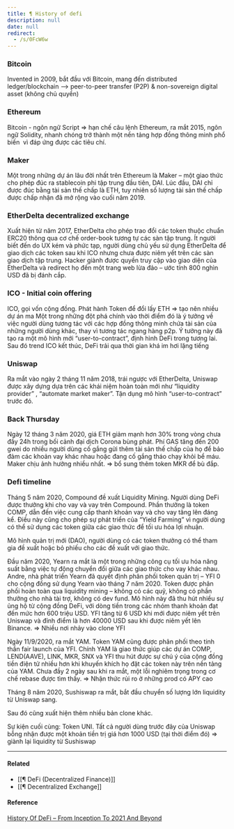 ```yaml
---
title: ¶ History of defi
description: null
date: null
redirect:
  - /s/0FcW6w
---
```


### Bitcoin

Invented in 2009, bắt đầu với Bitcoin, mang đến distributed ledger/blockchain --> peer-to-peer transfer (P2P) & non-sovereign digital asset (không chủ quyền)

### Ethereum

Bitcoin - ngôn ngữ Script => hạn chế câu lệnh Ethereum, ra mắt 2015, ngôn ngữ Solidity, nhanh chóng trở thành một nền tảng hợp đồng thông minh phổ biến  vì đáp ứng được các tiêu chí.

### Maker

Một trong những dự án lâu đời nhất trên Ethereum là Maker – một giao thức cho phép đúc ra stablecoin phi tập trung đầu tiên, DAI. Lúc đầu, DAI chỉ được đúc bằng tài sản thế chấp là ETH, tuy nhiên số lượng tài sản thế chấp được chấp nhận đã mở rộng vào cuối năm 2019.

### EtherDelta decentralized exchange

Xuất hiện từ năm 2017, EtherDelta cho phép trao đổi các token thuộc chuẩn ERC20 thông qua cơ chế order-book tương tự các sàn tập trung. Ít người biết đến do UX kém và phức tạp, người dùng chủ yếu sử dụng EtherDelta để giao dịch các token sau khi ICO nhưng chưa được niêm yết trên các sàn giao dịch tập trung. Hacker giành được quyền truy cập vào giao diện của EtherDelta và redirect họ đến một trang web lừa đảo – ước tính 800 nghìn USD đã bị đánh cắp.

### ICO - Initial coin offering

ICO, gọi vốn cộng đồng. Phát hành Token để đổi lấy ETH => tạo nên nhiều dự án ma Một trong những đột phá chính vào thời điểm đó là ý tưởng về việc người dùng tương tác với các hợp đồng thông minh chứa tài sản của những người dùng khác, thay vì tương tác ngang hàng p2p. Ý tưởng này đã tạo ra một mô hình mới “user-to-contract”, định hình DeFi trong tương lai. Sau đó trend ICO kết thúc, DeFi trải qua thời gian khá im hơi lặng tiếng

### Uniswap

Ra mắt vào ngày 2 tháng 11 năm 2018, trái ngược với EtherDelta, Uniswap được xây dựng dựa trên các khái niệm hoàn toàn mới như “liquidity provider” , “automate market maker”. Tận dụng mô hình “user-to-contract” trước đó.

### Back Thursday

Ngày 12 tháng 3 năm 2020, giá ETH giảm mạnh hơn 30% trong vòng chưa đầy 24h trong bối cảnh đại dịch Corona bùng phát. Phí GAS tăng đến 200 gwei do nhiều người dùng cố gắng gửi thêm tài sản thế chấp của họ để bảo đảm các khoản vay khác nhau hoặc đang cố gắng tháo chạy khỏi bể máu. Maker chịu ảnh hưởng nhiều nhất. => bổ sung thêm token MKR để bù đắp.

### Defi timeline

Tháng 5 năm 2020, Compound đề xuất Liquidity Mining. Người dùng DeFi được thưởng khi cho vay và vay trên Compound. Phần thưởng là token COMP, dẫn đến việc cung cấp thanh khoản vay và cho vay tăng lên đáng kể. Điều này cũng cho phép sự phát triển của “Yield Farming” vì người dùng có thể sử dụng các token giữa các giao thức để tối ưu hóa lợi nhuận.

Mô hình quản trị mới (DAO), người dùng có các token thưởng có thể tham gia đề xuất hoặc bỏ phiếu cho các đề xuất với giao thức.

Đầu năm 2020, Yearn ra mắt là một trong những công cụ tối ưu hóa năng suất bằng việc tự động chuyển đổi giữa các giao thức cho vay khác nhau. Andre, nhà phát triển Yearn đã quyết định phân phối token quản trị – YFI 0 cho cộng đồng sử dụng Yearn vào tháng 7 năm 2020. Token được phân phối hoàn toàn qua liquidity mining – không có các quỹ, không có phần thưởng cho nhà tài trợ, không có dev fund. Mô hình này đã thu hút nhiều sự ủng hộ từ cộng đồng DeFi, với dòng tiền trong các nhóm thanh khoản đạt đến mức hơn 600 triệu USD. YFI tăng từ 6 USD khi mới được niêm yết trên Uniswap và đỉnh điểm là hơn 40000 USD sau khi được niêm yết lên Binance. => Nhiều nơi nhảy vào clone YFI

Ngày 11/9/2020, ra mắt YAM. Token YAM cũng được phân phối theo tinh thần fair launch của YFI. Chính YAM là giao thức giúp các dự án COMP, LEND(AAVE), LINK, MKR, SNX và YFI thu hút được sự chú ý của cộng đồng tiền điện tử nhiều hơn khi khuyến khích họ đặt các token này trên nền tảng của YAM. Chưa đầy 2 ngày sau khi ra mắt, một lỗi nghiêm trọng trong cơ chế rebase được tìm thấy. => Nhận thức rủi ro ở những prod có APY cao

Tháng 8 năm 2020, Sushiswap ra mắt, bắt đầu chuyển số lượng lớn liquidity từ Uniswap sang.

Sau đó cũng xuất hiện thêm nhiều bản clone khác.

Sự kiện cuối cùng: Token UNI. Tất cả người dùng trước đây của Uniswap bỗng nhận được một khoản tiền trị giá hơn 1000 USD (tại thời điểm đó) => giành lại liquidity từ Sushiswap

---

#### Related

- [[¶  DeFi (Decentralized Finance)]]
- [[¶ Decentralized Exchange]]

#### Reference

[History Of DeFi – From Inception To 2021 And Beyond](https://finematics.com/history-of-defi-explained/)
